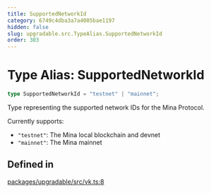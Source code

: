 ```yaml
---
title: SupportedNetworkId
category: 6749c4dba3a7a4005bae1197
hidden: false
slug: upgradable.src.TypeAlias.SupportedNetworkId
order: 303
---
```


# Type Alias: SupportedNetworkId

```ts
type SupportedNetworkId = "testnet" | "mainnet";
```

Type representing the supported network IDs for the Mina Protocol.

Currently supports:
- `"testnet"`: The Mina local blockchain and devnet
- `"mainnet"`: The Mina mainnet

## Defined in

[packages/upgradable/src/vk.ts:8](https://github.com/zkcloudworker/minatokens-lib/blob/main/packages/upgradable/src/vk.ts#L8)

